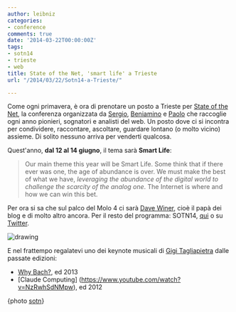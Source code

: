 ```yaml
---
author: leibniz
categories:
- conference
comments: true
date: '2014-03-22T00:00:00Z'
tags:
- sotn14
- trieste
- web
title: State of the Net, 'smart life' a Trieste
url: "/2014/03/22/Sotn14-a-Trieste/"

---
```

Come ogni primavera, è ora di prenotare un posto a Trieste per [State of the Net](http://sotn.it/), la conferenza organizzata da [Sergio](http://www.sergiomaistrello.it/), [Beniamino](http://sotn.it/founders/pagliaro/) e [Paolo](http://val.demar.in/) che raccoglie ogni anno pionieri, sognatori e analisti del web. Un posto dove ci si incontra per condividere, raccontare, ascoltare, guardare lontano (o molto vicino) assieme. Di solito nessuno arriva per venderti qualcosa. 

Quest'anno, __dal 12 al 14 giugno__, il tema sarà __Smart Life__:

> Our main theme this year will be Smart Life. Some think that if there ever was one, the age of abundance is over. We must make the best of what we have, *leveraging the abundance of the digital world to challenge the scarcity of the analog one*. The Internet is where and how we can win this bet. 

Per ora si sa che sul palco del Molo 4 ci sarà  [Dave Winer](http://scripting.com/), cioè il papà dei blog e di molto altro ancora. Per il resto del programma:  SOTN14, [qui](http://sotn.it) o su [Twitter](https://twitter.com/stateofthenet).

![drawing](http://farm6.staticflickr.com/5341/7424510762_619bc9187e.jpg)

E nel frattempo regalatevi uno dei keynote musicali di [Gigi Tagliapietra](http://blog.gigitaly.it/) dalle passate edizioni:

- [Why Bach?](https://www.youtube.com/watch?v=iETlDofAJZ8), ed 2013
- [Claude Computing] (https://www.youtube.com/watch?v=NzRwhSdNMpw), ed 2012

{photo [sotn](https://secure.flickr.com/photos/stateofthenet/)}
